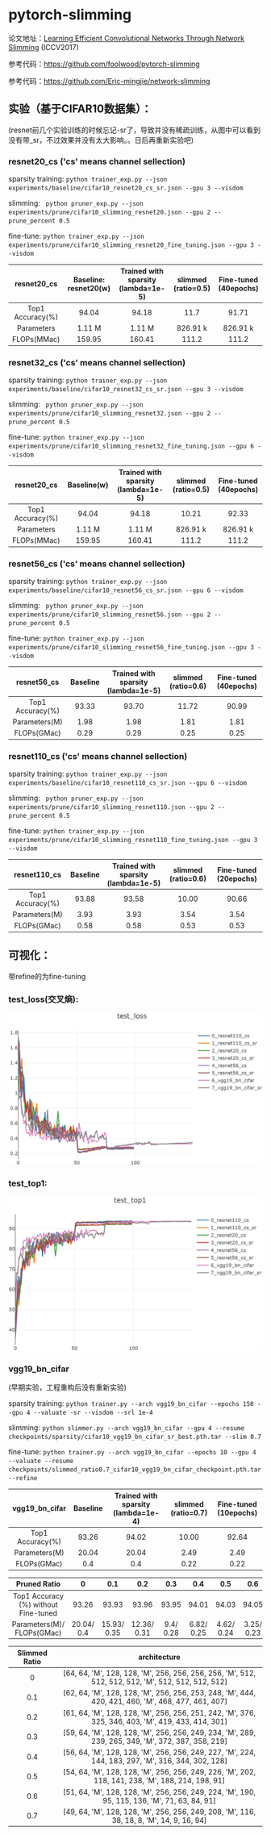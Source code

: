 # pytorch-slimming

论文地址：[Learning Efficient Convolutional Networks Through Network Slimming](https://arxiv.org/abs/1708.06519v1) (ICCV2017)

参考代码：https://github.com/foolwood/pytorch-slimming

参考代码：https://github.com/Eric-mingjie/network-slimming

## 实验（基于CIFAR10数据集）：

(resnet前几个实验训练的时候忘记-sr了，导致并没有稀疏训练，从图中可以看到没有带_sr，不过效果并没有太大影响。。日后再重新实验吧)

### resnet20_cs ('cs' means channel sellection)

sparsity training: ```python trainer_exp.py --json experiments/baseline/cifar10_resnet20_cs_sr.json --gpu 3 --visdom```

slimming: ``` python pruner_exp.py --json experiments/prune/cifar10_slimming_resnet20.json --gpu 2 --prune_percent 0.5```

fine-tune: ```python trainer_exp.py --json experiments/prune/cifar10_slimming_resnet20_fine_tuning.json --gpu 3 --visdom```

|   resnet20_cs    | Baseline: resnet20(w) | Trained with sparsity (lambda=1e-5) | slimmed (ratio=0.5) | Fine-tuned (40epochs) |
| :--------------: | :-------------------: | :---------------------------------: | :-----------------: | :-------------------: |
| Top1 Accuracy(%) |         94.04         |                94.18                |        11.7         |         91.71         |
|    Parameters    |        1.11 M         |               1.11 M                |      826.91 k       |       826.91 k        |
|   FLOPs(MMac)    |        159.95         |               160.41                |        111.2        |         111.2         |

### resnet32_cs ('cs' means channel sellection)

sparsity training: ```python trainer_exp.py --json experiments/baseline/cifar10_resnet32_cs_sr.json --gpu 3 --visdom```

slimming: ``` python pruner_exp.py --json experiments/prune/cifar10_slimming_resnet32.json --gpu 2 --prune_percent 0.5```

fine-tune: ```python trainer_exp.py --json experiments/prune/cifar10_slimming_resnet32_fine_tuning.json --gpu 6 --visdom```

|   resnet20_cs    | Baseline(w) | Trained with sparsity (lambda=1e-5) | slimmed (ratio=0.5) | Fine-tuned (40epochs) |
| :--------------: | :---------: | :---------------------------------: | :-----------------: | :-------------------: |
| Top1 Accuracy(%) |    94.04    |                94.18                |        10.21        |         92.33         |
|    Parameters    |   1.11 M    |               1.11 M                |      826.91 k       |       826.91 k        |
|   FLOPs(MMac)    |   159.95    |               160.41                |        111.2        |         111.2         |

### resnet56_cs ('cs' means channel sellection)

sparsity training: ```python trainer_exp.py --json experiments/baseline/cifar10_resnet56_cs_sr.json --gpu 6 --visdom```

slimming: ``` python pruner_exp.py --json experiments/prune/cifar10_slimming_resnet56.json --gpu 2 --prune_percent 0.5```

fine-tune: ```python trainer_exp.py --json experiments/prune/cifar10_slimming_resnet56_fine_tuning.json --gpu 3 --visdom```

|   resnet56_cs    | Baseline | Trained with sparsity (lambda=1e-5) | slimmed (ratio=0.6) | Fine-tuned (40epochs) |
| :--------------: | :------: | :---------------------------------: | :-----------------: | :-------------------: |
| Top1 Accuracy(%) |  93.33   |                93.70                |        11.72        |         90.99         |
|  Parameters(M)   |   1.98   |                1.98                 |        1.81         |         1.81          |
|   FLOPs(GMac)    |   0.29   |                0.29                 |        0.25         |         0.25          |

### resnet110_cs ('cs' means channel sellection)

sparsity training: ```python trainer_exp.py --json experiments/baseline/cifar10_resnet110_cs_sr.json --gpu 6 --visdom```

slimming: ``` python pruner_exp.py --json experiments/prune/cifar10_slimming_resnet110.json --gpu 2 --prune_percent 0.5```

fine-tune: ```python trainer_exp.py --json experiments/prune/cifar10_slimming_resnet110_fine_tuning.json --gpu 3 --visdom```

|   resnet110_cs   | Baseline | Trained with sparsity (lambda=1e-5) | slimmed (ratio=0.6) | Fine-tuned (20epochs) |
| :--------------: | :------: | :---------------------------------: | :-----------------: | :-------------------: |
| Top1 Accuracy(%) |  93.88   |                93.58                |        10.00        |         90.66         |
|  Parameters(M)   |   3.93   |                3.93                 |        3.54         |         3.54          |
|   FLOPs(GMac)    |   0.58   |                0.58                 |        0.53         |         0.53          |

## 可视化：

带refine的为fine-tuning

### test_loss(交叉熵):

![test_loss](imgs/slimming/test_loss.jpg)

### test_top1:

![test_top1](imgs/slimming/test_top1.jpg)

### vgg19_bn_cifar

(早期实验，工程重构后没有重新实验)

sparsity training: ```python trainer.py --arch vgg19_bn_cifar --epochs 150 --gpu 4 --valuate -sr --visdom --srl 1e-4```

slimming: ```python slimmer.py --arch vgg19_bn_cifar --gpu 4 --resume checkpoints/sparsity/cifar10_vgg19_bn_cifar_sr_best.pth.tar --slim 0.7```

fine-tune: ```python trainer.py --arch vgg19_bn_cifar --epochs 10 --gpu 4 --valuate --resume checkpoints/slimmed_ratio0.7_cifar10_vgg19_bn_cifar_checkpoint.pth.tar --refine```

|  vgg19_bn_cifar  | Baseline | Trained with sparsity (lambda=1e-4) | slimmed (ratio=0.7) | Fine-tuned (10epochs) |
| :--------------: | :------: | :---------------------------------: | :-----------------: | :-------------------: |
| Top1 Accuracy(%) |  93.26   |                94.02                |        10.00        |         92.64         |
|  Parameters(M)   |  20.04   |                20.04                |        2.49         |         2.49          |
|   FLOPs(GMac)    |   0.4    |                 0.4                 |        0.22         |         0.22          |

|             Pruned Ratio             |     0      |     0.1     |     0.2     |    0.3    |    0.4     |    0.5     |    0.6     |    0.7     |
| :----------------------------------: | :--------: | :---------: | :---------: | :-------: | :--------: | :--------: | :--------: | :--------: |
| Top1 Accuracy (%) without Fine-tuned |   93.26    |    93.93    |    93.96    |   93.95   |   94.01    |   94.03    |   94.05    |   93.01    |
|      Parameters(M)/ FLOPs(GMac)      | 20.04/ 0.4 | 15.93/ 0.35 | 12.36/ 0.31 | 9.4/ 0.28 | 6.82/ 0.25 | 4.62/ 0.24 | 3.25/ 0.23 | 2.49/ 0.22 |

| Slimmed Ratio |                         architecture                         |
| :-----------: | :----------------------------------------------------------: |
|       0       | [64, 64, 'M', 128, 128, 'M', 256, 256, 256, 256, 'M', 512, 512, 512, 512, 'M', 512, 512, 512, 512] |
|      0.1      | [62, 64, 'M', 128, 128, 'M', 256, 256, 253, 248, 'M', 444, 420, 421, 460, 'M', 468, 477, 461, 407] |
|      0.2      | [61, 64, 'M', 128, 128, 'M', 256, 256, 251, 242, 'M', 376, 325, 346, 403, 'M', 419, 433, 414, 301] |
|      0.3      | [59, 64, 'M', 128, 128, 'M', 256, 256, 249, 234, 'M', 289, 239, 265, 349, 'M', 372, 387, 358, 219] |
|      0.4      | [56, 64, 'M', 128, 128, 'M', 256, 256, 249, 227, 'M', 224, 144, 183, 297, 'M', 316, 344, 302, 128] |
|      0.5      | [54, 64, 'M', 128, 128, 'M', 256, 256, 249, 226, 'M', 202, 118, 141, 238, 'M', 188, 214, 198, 91] |
|      0.6      | [51, 64, 'M', 128, 128, 'M', 256, 256, 249, 224, 'M', 190, 95, 115, 136, 'M', 71, 63, 84, 91] |
|      0.7      | [49, 64, 'M', 128, 128, 'M', 256, 256, 249, 208, 'M', 116, 38, 18, 8, 'M', 14, 9, 16, 94] |